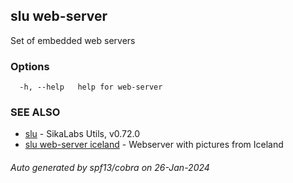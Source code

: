 ## slu web-server

Set of embedded web servers

### Options

```
  -h, --help   help for web-server
```

### SEE ALSO

* [slu](slu.md)	 - SikaLabs Utils, v0.72.0
* [slu web-server iceland](slu_web-server_iceland.md)	 - Webserver with pictures from Iceland

###### Auto generated by spf13/cobra on 26-Jan-2024

